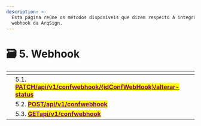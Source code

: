 ```yaml
---
description: >-
  Esta página reúne os métodos disponíveis que dizem respeito à integração com
  webhook da ArqSign.
---
```


# 🗃️ 5. Webhook



<table data-view="cards"><thead><tr><th></th><th></th><th></th></tr></thead><tbody><tr><td></td><td>5.1. <a href="https://arquivar.gitbook.io/manual-arqsign/administracao/integracoes/api/metodos-disponiveis-na-api/5.-webhook/5.1.patch-api-v1-confwebhook-idconfwebhook-alterar-status"><mark style="color:purple;"><strong>PATCH/api/v1/confwebhook/{idConfWebHook}/alterar-status</strong></mark></a></td><td></td></tr><tr><td></td><td>5.2. <a href="https://arquivar.gitbook.io/manual-arqsign/administracao/integracoes/api/metodos-disponiveis-na-api/5.-webhook/5.2.post-api-v1-confwebhook"><mark style="color:purple;"><strong>POST/api/v1/confwebhook</strong></mark></a></td><td></td></tr><tr><td></td><td>5.3. <a href="https://manual.arquivar.com/manual-arqsign/administracao/integracoes/api/metodos-disponiveis-na-api/5.-webhook/5.3.get-api-v1-confwebhook"><mark style="color:purple;"><strong>GETapi/v1/confwebhook</strong></mark></a></td><td></td></tr></tbody></table>

